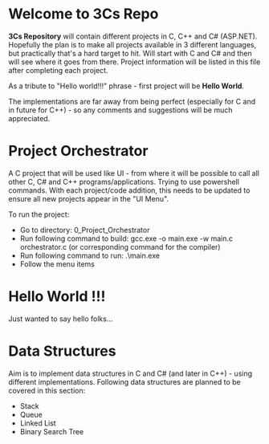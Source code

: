# Welcome to 3Cs Repo

**3Cs Repository** will contain different projects in C, C++ and C# (ASP.NET). 
Hopefully the plan is to make all projects available in 3 different languages, but practically that's a hard target to hit. Will start with C and C# and then will see where it goes from there. Project information will be listed in this file after completing each project. 

As a tribute to "Hello world!!!" phrase - first project will be **Hello World**.

The implementations are far away from being perfect (especially for C and in future for C++) - so any comments and suggestions will be much appreciated. 

# Project Orchestrator
A C project that will be used like UI - from where it will be possible to call
all other C, C# and C++ programs/applications. Trying to use powershell commands. 
With each project/code addition, this needs to be updated to ensure all new projects
appear in the "UI Menu". 

To run the project:
- Go to directory: 0_Project_Orchestrator
- Run following command to build: gcc.exe -o main.exe -w main.c orchestrator.c (or corresponding command for the compiler)
- Run following command to run: .\main.exe
- Follow the menu items

# Hello World !!!
Just wanted to say hello folks... 

# Data Structures
Aim is to implement data structures in C and C# (and later in C++) - using different implementations. Following data structures are planned to be covered in this section: 
- Stack
- Queue
- Linked List
- Binary Search Tree
